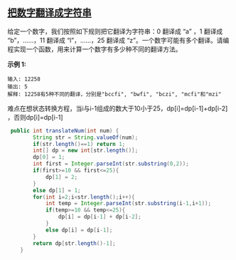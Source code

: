 ## [把数字翻译成字符串](https://leetcode-cn.com/problems/ba-shu-zi-fan-yi-cheng-zi-fu-chuan-lcof/)

给定一个数字，我们按照如下规则把它翻译为字符串：0 翻译成 “a” ，1 翻译成 “b”，……，11 翻译成 “l”，……，25 翻译成 “z”。一个数字可能有多个翻译。请编程实现一个函数，用来计算一个数字有多少种不同的翻译方法。

**示例 1:**

```
输入: 12258
输出: 5
解释: 12258有5种不同的翻译，分别是"bccfi", "bwfi", "bczi", "mcfi"和"mzi"
```

难点在想状态转换方程，当i与i-1组成的数大于10小于25，dp[i]=dp[i-1]+dp[i-2] ，否则dp[i]=dp[i-1]

```java
 public int translateNum(int num) {
        String str = String.valueOf(num);
        if(str.length()==1) return 1;  
        int[] dp = new int[str.length()];
        dp[0] = 1;
        int first = Integer.parseInt(str.substring(0,2));
        if(first>=10 && first<=25){
            dp[1] = 2;
        }
        else dp[1] = 1;
        for(int i=2;i<str.length();i++){
            int temp = Integer.parseInt(str.substring(i-1,i+1));
            if(temp>=10 && temp<=25){
                dp[i] = dp[i-1] + dp[i-2];
            }
            else dp[i] = dp[i-1];
        }
        return dp[str.length()-1];
    }
```

